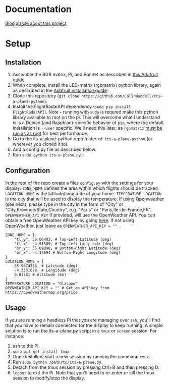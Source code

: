 # Documentation

[Blog article about this project](https://blog.colinwaddell.com/flight-tracker/)

# Setup

## Installation
1. Assemble the RGB matrix, Pi, and Bonnet as described in [this Adafruit guide](https://learn.adafruit.com/adafruit-rgb-matrix-bonnet-for-raspberry-pi/overview). 
2. When complete, install the LED-matrix (rgbmatrix) python library, again as described in the [Adafruit installation guide](https://learn.adafruit.com/adafruit-rgb-matrix-bonnet-for-raspberry-pi/driving-matrices).
3. Clone this repository (`git clone https://github.com/ColinWaddell/its-a-plane-python`). 
4. Install the FlightRadarAPI dependency (`sudo pip install FlightRadarAPI`). Note - running with `sudo` is requred make this python library available to root on the pi. This will overcome what I understand is is a Debian (and Raspbian)-specific behavior of `pip`, where the default installation is `--user` specific. We'll need this later, as `rgbmatrix` [must be run as as root](https://github.com/hzeller/rpi-rgb-led-matrix/tree/master/bindings/python#using-the-library) for best performance.
5. Go to the its-a-plane-python repo folder `cd its-a-plane-python` (or wherever you cloned it to). 
6. Add a config.py file as described below. 
7. Run `sudo python its-a-plane.py`. i


## Configuration

In the root of the repo create a files `config.py` with the settings for your display.
`ZONE_HOME` defines the area within which flights should be tracked. 
`LOCATION_HOME` is the latitude/longitude of your home.
`TEMPERATURE_LOCATION` is the city that will be used to display the temperature. If using Openweather (see next), please type in the city in the form of "City" or "City,Province/State,Country", e.g. "Paris" or "Paris,Ile-de-France,FR".
`OPENWEATHER_API_KEY` If provided, will use the OpenWeather API. You can obtain a free OpenWeather API key by going [here](https://openweathermap.org/price). If not using OpenWeather, just leave as `OPENWEATHER_API_KEY = "" `. 

```
ZONE_HOME = {
    "tl_y": 56.06403, # Top-Left Latitude (deg)
    "tl_x": -4.51589, # Top-Left Longitude (deg)
    "br_y": 55.89088, # Bottom-Right Latitude (deg)
    "br_x": -4.19694 # Bottom-Right Longitude (deg)
}
LOCATION_HOME = [
    55.9074356, # Latitude (deg)
    -4.3331678, # Longitude (deg)
    0.01781 # Altitude (km)
]
TEMPERATURE_LOCATION = "Glasgow"
OPENWEATHER_API_KEY = "" # Get an API key from https://openweathermap.org/price
```


## Usage
If you are running a headless Pi that you are managing over `ssh`, you'll find that you have to remain connected for the display to keep running. A simple solution is to run the its-a-plane.py script in a `tmux` or `screen` session. For instance:
1. ssh to the Pi.
2. `sudo apt-get install tmux`
3. Once installed, start a new session by running the command `tmux`.
4. Run `sudo python /path/to/its-a-plane.py`. 
5. Detach from the tmux session by pressing Ctrl+B and then pressing D. 
6. `logout` to exit the Pi. Note that you'll need to re-enter or kill the tmux session to modify/stop the display. 
